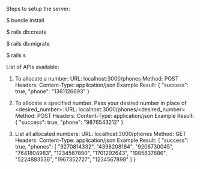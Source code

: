 Steps to setup the server:

$ bundle install

$ rails db:create

$ rails db:migrate

$ rails s

List of APIs available:

1. To allocate a number:
URL: localhost:3000/phones
Method: POST
Headers:
    Content-Type: application/json
Example Result:
    {
        "success": true,
        "phone": "1361126693"
    }

2. To allocate a specified number. Pass your desired number in place of <desired_number>:
URL: localhost:3000/phones/<desired_number>
Method: POST
Headers:
    Content-Type: application/json
Example Result:
    {
        "success": true,
        "phone": "9876543212"
    }

3. List all allocated numbers:
URL: localhost:3000/phones
Method: GET
Headers:
    Content-Type: application/json
Example Result:
    {
        "success": true,
        "phones": [
            "9270814332",
            "4398208184",
            "9206730045",
            "7641804983",
            "1234567890",
            "1701292643",
            "1985837686",
            "5224883536",
            "1967352727",
            "1234567898"
        ]
    }